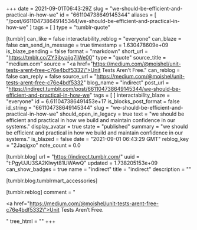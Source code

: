 +++
date = 2021-09-01T06:43:29Z
slug = "we-should-be-efficient-and-practical-in-how-we"
id = "661104738649145344"
aliases = [ "/post/661104738649145344/we-should-be-efficient-and-practical-in-how-we" ]
tags = [ ]
type = "tumblr-quote"

[tumblr]
can_like = false
interactability_reblog = "everyone"
can_blaze = false
can_send_in_message = true
timestamp = 1.630478609e+09
is_blaze_pending = false
format = "markdown"
short_url = "https://tmblr.co/ZY3jbyaijq7IWe00"
type = "quote"
source_title = "medium.com"
source = "<a href=\"https://medium.com/@moishel/unit-tests-arent-free-c76e4bdf5332\">Unit Tests Aren’t Free.</a>"
can_reblog = false
can_reply = false
source_url = "https://medium.com/@moishel/unit-tests-arent-free-c76e4bdf5332"
blog_name = "indirect"
post_url = "https://indirect.tumblr.com/post/661104738649145344/we-should-be-efficient-and-practical-in-how-we"
tags = [ ]
interactability_blaze = "everyone"
id = 6.611047386491453e+17
is_blocks_post_format = false
id_string = "661104738649145344"
slug = "we-should-be-efficient-and-practical-in-how-we"
should_open_in_legacy = true
text = "we should be efficient and practical in how we build and maintain confidence in our systems."
display_avatar = true
state = "published"
summary = "we should be efficient and practical in how we build and maintain confidence in our systems."
is_blazed = false
date = "2021-09-01 06:43:29 GMT"
reblog_key = "2Jaqigxo"
note_count = 0.0

[tumblr.blog]
url = "https://indirect.tumblr.com/"
uuid = "t:PgyUJU3SA2Klwyt81UWAwQ"
updated = 1.738205153e+09
can_show_badges = true
name = "indirect"
title = "indirect"
description = ""

[tumblr.blog.tumblrmart_accessories]

[tumblr.reblog]
comment = "<p><a href=\"https://medium.com/@moishel/unit-tests-arent-free-c76e4bdf5332\">Unit Tests Aren’t Free.</a></p>"
tree_html = ""
+++
